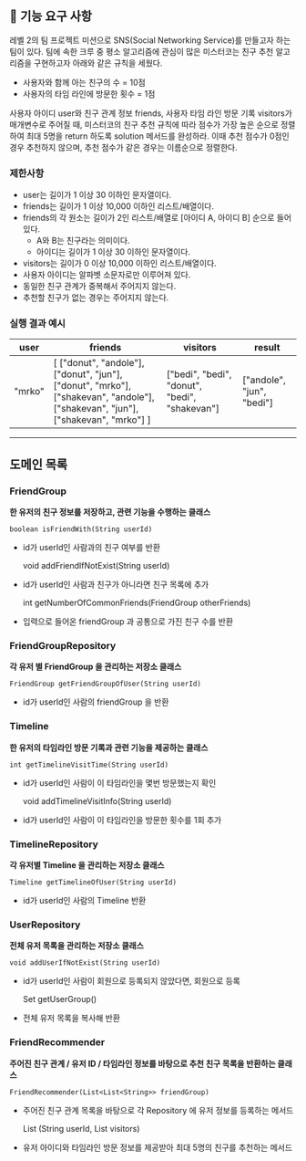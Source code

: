 ## 🚀 기능 요구 사항

레벨 2의 팀 프로젝트 미션으로 SNS(Social Networking Service)를 만들고자 하는 팀이 있다. 팀에 속한 크루 중 평소 알고리즘에 관심이 많은 미스터코는 친구 추천 알고리즘을 구현하고자 아래와 같은 규칙을 세웠다.

- 사용자와 함께 아는 친구의 수 = 10점 
- 사용자의 타임 라인에 방문한 횟수 = 1점

사용자 아이디 user와 친구 관계 정보 friends, 사용자 타임 라인 방문 기록 visitors가 매개변수로 주어질 때, 미스터코의 친구 추천 규칙에 따라 점수가 가장 높은 순으로 정렬하여 최대 5명을 return 하도록 solution 메서드를 완성하라. 이때 추천 점수가 0점인 경우 추천하지 않으며, 추천 점수가 같은 경우는 이름순으로 정렬한다.

### 제한사항

- user는 길이가 1 이상 30 이하인 문자열이다.
- friends는 길이가 1 이상 10,000 이하인 리스트/배열이다.
- friends의 각 원소는 길이가 2인 리스트/배열로 [아이디 A, 아이디 B] 순으로 들어있다.
  - A와 B는 친구라는 의미이다.
  - 아이디는 길이가 1 이상 30 이하인 문자열이다.
- visitors는 길이가 0 이상 10,000 이하인 리스트/배열이다.
- 사용자 아이디는 알파벳 소문자로만 이루어져 있다.
- 동일한 친구 관계가 중복해서 주어지지 않는다.
- 추천할 친구가 없는 경우는 주어지지 않는다.

### 실행 결과 예시

| user | friends | visitors | result |
| --- | --- | --- | --- |
| "mrko" | [ ["donut", "andole"], ["donut", "jun"], ["donut", "mrko"], ["shakevan", "andole"], ["shakevan", "jun"], ["shakevan", "mrko"] ] | ["bedi", "bedi", "donut", "bedi", "shakevan"] | ["andole", "jun", "bedi"] |

---
## 도메인 목록

### FriendGroup
**한 유저의 친구 정보를 저장하고, 관련 기능을 수행하는 클래스**


    boolean isFriendWith(String userId)
- id가 userId인 사람과의 친구 여부를 반환


    void addFriendIfNotExist(String userId)
- id가 userId인 사람과 친구가 아니라면 친구 목록에 추가


    int getNumberOfCommonFriends(FriendGroup otherFriends)
- 입력으로 들어온 friendGroup 과 공통으로 가진 친구 수를 반환

### FriendGroupRepository
**각 유저 별 FriendGroup 을 관리하는 저장소 클래스**


    FriendGroup getFriendGroupOfUser(String userId)
- id가 userId인 사람의 friendGroup 을 반환


### Timeline
**한 유저의 타임라인 방문 기록과 관련 기능을 제공하는 클래스**


    int getTimelineVisitTime(String userId)
- id가 userId인 사람이 이 타임라인을 몇번 방문했는지 확인


    void addTimelineVisitInfo(String userId)
- id가 userId인 사람이 이 타임라인을 방문한 횟수를 1회 추가


### TimelineRepository
**각 유저별 Timeline 을 관리하는 저장소 클래스**


    Timeline getTimelineOfUser(String userId)
- id가 userId인 사람의 Timeline 반환

### UserRepository
**전체 유저 목록을 관리하는 저장소 클래스**


    void addUserIfNotExist(String userId)
- id가 userId인 사람이 회원으로 등록되지 않았다면, 회원으로 등록


    Set<String> getUserGroup()
- 전체 유저 목록을 복사해 반환

### FriendRecommender
**주어진 친구 관계 / 유저 ID / 타임라인 정보를 바탕으로 추천 친구 목록을 반환하는 클래스**

    
    FriendRecommender(List<List<String>> friendGroup)
- 주어진 친구 관계 목록을 바탕으로 각 Repository 에 유저 정보를 등록하는 메서드


    List<String> (String userId, List<String> visitors)
- 유저 아이디와 타임라인 방문 정보를 제공받아 최대 5명의 친구를 추천하는 메서드